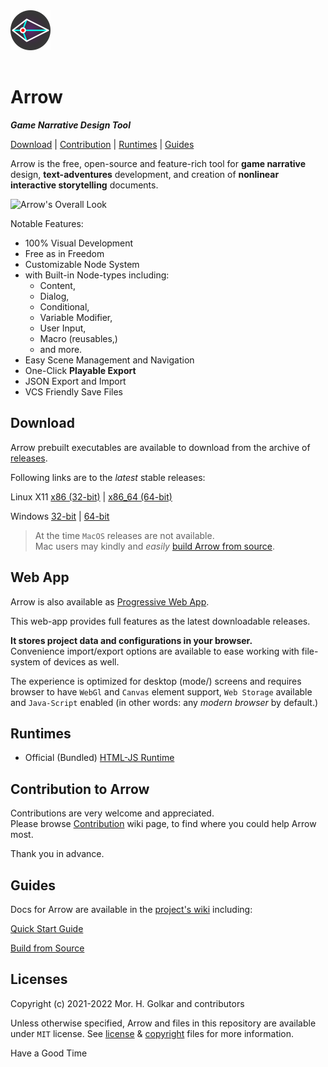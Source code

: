 <!-- Arrow Logo -->
<div style="padding: 1rem 0; margin: 0;">
    <img src="./icon.png" style="height: 64px; width: 64px;" alt="">
</div>


# Arrow
***Game Narrative Design Tool***

[Download](#download) | [Contribution](#contribution-to-arrow) | [Runtimes](#runtimes) | [Guides](#guides)

Arrow is the free, open-source and feature-rich tool for
**game narrative** design, **text-adventures** development,
and creation of **nonlinear interactive storytelling** documents.

![Arrow's Overall Look][arrow-screenshot]

Notable Features:

+ 100% Visual Development
+ Free as in Freedom
+ Customizable Node System
+ with Built-in Node-types including:
    + Content,
    + Dialog,
    + Conditional,
    + Variable Modifier,
    + User Input,
    + Macro (reusables,)
    + and more.
+ Easy Scene Management and Navigation
+ One-Click **Playable Export**
+ JSON Export and Import
+ VCS Friendly Save Files


## Download

Arrow prebuilt executables are available to download from the archive of [releases].

Following links are to the *latest* stable releases:

Linux X11 [x86 (32-bit)][linux-x11-x86-latest] | [x86_64 (64-bit)][linux-x11-x86-64-latest]

Windows [32-bit][win-32-latest] | [64-bit][win-64-latest]

> At the time `MacOS` releases are not available.  
> Mac users may kindly and *easily* [build Arrow from source][wiki-build-from-source].


## Web App

Arrow is also available as [Progressive Web App][web-app].

This web-app provides full features as the latest downloadable releases.

**It stores project data and configurations in your browser.**  
Convenience import/export options are available to ease working with file-system of devices as well.

The experience is optimized for desktop (mode/) screens and requires browser to have
`WebGl` and `Canvas` element support, `Web Storage` available and `Java-Script` enabled
(in other words: any *modern browser* by default.)


## Runtimes

+ Official (Bundled) [HTML-JS Runtime][runtime-html-js]


## Contribution to Arrow

Contributions are very welcome and appreciated.  
Please browse [Contribution][wiki-contribution] wiki page,
to find where you could help Arrow most.  

Thank you in advance.


## Guides

Docs for Arrow are available in the [project's wiki][wiki-home]
including:

[Quick Start Guide][wiki-quick-start-guide]

[Build from Source][wiki-build-from-source]


## Licenses

Copyright (c) 2021-2022 Mor. H. Golkar and contributors

Unless otherwise specified, Arrow and files in this repository are
available under `MIT` license.
See [license][license-file] & [copyright][copyright-file] files for more information.


Have a Good Time


<!-- download -->
[releases]: https://github.com/mhgolkar/Arrow/releases
[linux-x11-x86-64-latest]: https://github.com/mhgolkar/Arrow/releases/download/v1.6.0/Arrow-v1.6.0-linux-x86_64.tar.gz
[linux-x11-x86-latest]: https://github.com/mhgolkar/Arrow/releases/download/v1.6.0/Arrow-v1.6.0-linux-x86.tar.gz
[win-32-latest]: https://github.com/mhgolkar/Arrow/releases/download/v1.6.0/Arrow-v1.6.0-win.32.zip
[win-64-latest]: https://github.com/mhgolkar/Arrow/releases/download/v1.6.0/Arrow-v1.6.0-win.64.zip
<!-- pwa -->
[web-app]: https://mhgolkar.github.io/Arrow/
<!-- wiki -->
[wiki-home]: https://github.com/mhgolkar/Arrow/wiki/
[wiki-quick-start-guide]: https://github.com/mhgolkar/Arrow/wiki/quick-start-guide
[wiki-build-from-source]: https://github.com/mhgolkar/Arrow/wiki/build-from-source
[wiki-contribution]: https://github.com/mhgolkar/Arrow/wiki/contribution
<!-- rel -->
[runtime-html-js]: ./runtimes/html-js/
[license-file]: ./license
[copyright-file]: ./copyright
<!-- resources -->
<!-- [arrow-logo]: ./icon.png -->
[arrow-screenshot]: ./.screenshot.png
